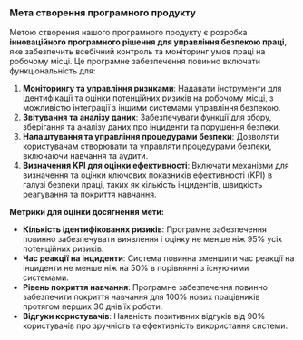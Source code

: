 ### Мета створення програмного продукту

Метою створення нашого програмного продукту є розробка **інноваційного програмного рішення для управління безпекою праці**, яке забезпечить всебічний контроль та моніторинг умов праці на робочому місці. Це програмне забезпечення повинно включати функціональність для:

1. **Моніторингу та управління ризиками**: Надавати інструменти для ідентифікації та оцінки потенційних ризиків на робочому місці, з можливістю інтеграції з іншими системами управління безпекою.
2. **Звітування та аналізу даних**: Забезпечувати функції для збору, зберігання та аналізу даних про інциденти та порушення безпеки.
3. **Налаштування та управління процедурами безпеки**: Дозволяти користувачам створювати та управляти процедурами безпеки, включаючи навчання та аудити.
4. **Визначення KPI для оцінки ефективності**: Включати механізми для визначення та оцінки ключових показників ефективності (KPI) в галузі безпеки праці, таких як кількість інцидентів, швидкість реагування та покриття навчання.

**Метрики для оцінки досягнення мети:**

- **Кількість ідентифікованих ризиків**: Програмне забезпечення повинно забезпечувати виявлення і оцінку не менше ніж 95% усіх потенційних ризиків.
- **Час реакції на інциденти**: Система повинна зменшити час реакції на інциденти не менше ніж на 50% в порівнянні з існуючими системами.
- **Рівень покриття навчання**: Програмне забезпечення повинно забезпечити покриття навчання для 100% нових працівників протягом перших 30 днів їх роботи.
- **Відгуки користувачів**: Наявність позитивних відгуків від 90% користувачів про зручність та ефективність використання системи.
